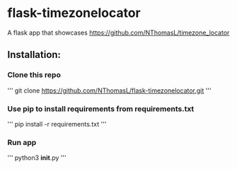 # flask-timezonelocator

A flask app that showcases https://github.com/NThomasL/timezone_locator

## Installation:

### Clone this repo  
'''
git clone https://github.com/NThomasL/flask-timezonelocator.git
'''
  

### Use pip to install requirements from requirements.txt 
'''
pip install -r requirements.txt
'''  

### Run app  
'''
python3 __init__.py
'''
